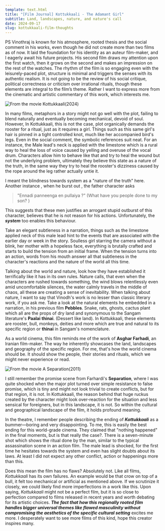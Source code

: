 ```yaml
---
template: text.html
title: "[Film Journal] Kottukkaali - The Adamant Girl"
subtitle: Land, landscapes, nature, and nature's call
date: 2024-09-17
slug: kottukkaali-film-thoughts
---
```



PS Vinothraj is known for his atmosphere, rooted thesis and the social comment in his works, even though he did not create more than two films as of now. It laid the foundation for his identity as an auteur film-maker, and I eagerly await his future projects. His second film draws my attention upon the first watch, then it grows on the second and makes an impression on the rest of the watches. The rhythm of the film is so engaging even with the leisurely-paced plot,  structure is minimal and triggers the senses with its authentic realism. It is not going to be the review of his social critique, political correctness or criticism over irrational rituals, though these elements are integral to the film’s theme. Rather I want to express more from the cinematic and artistic commentary of this work, which interests me.


![From the movie Kottukkaali(2024)](/static/res/kottukkaali-film-thoughts/kottukkaali-1.png)


In many films, metaphors in a story might not go well with the plot, failing to blend naturally and eventually becoming mechanical, devoid of soul. However, In Kottukkaali, this is not the case, plot organically demands the rooster for a ritual, just as it requires a girl. Things such as this same girl's hair is pinned in a tight controlled knot, much like her accompanied bird's legs. Even in the social comment, the symbolic references suit neat. For an instance, the Male lead's neck is applied with the limestone which is a rural way to heal the loss of voice caused by yelling and overuse of the vocal drum. Characters allow him to behave like that and try to heal the wound but not the underlying problem, ultimately they believe this state as a nature of the truth, in the same way they try to heal the rooster's dizziness caused by the rope around the leg rather actually untie it. 

I meant the blindness towards system as a "nature of the truth" here.  Another instance , when he burst out , the father character asks 

> "Ennadi panneenga en pullaiya ?" (What have you people done to my son? ) 

This suggests that these men justifies an arrogant stupid outburst of this character, believes that he is not reason for his actions. Unfortunately, the _**system**_ too enables this behaviour. 

Take an elegant subtleness in a narration, things such as the limestone applied neck of this male lead hint to the events that are associated with the earlier day or week in the story. Soulless girl starring the camera without a blink, her mother with a hopeless face, everything is brutally crafted and starts to build the tension from an initial frame. When the tension turns into an action, words from his mouth answer all that subtleness in the character's reactions and the nature of the world all this time. 

Talking about the world and nature, look how they have established it terrifically like it has in its own rules. Nature calls, that even when the characters are rushed towards something, the wind blows relentlessly even amid uncomfortable silences, the water calmly travels in the middle of chaos, all these are creating a sense of inevitability. When talking about nature, I want to say that Vinodh's work is no lesser than classic literary work, if you ask me. Take a look at the natural elements he embedded in a narration, in his previous film **Pebbles**. Snake, rats, ghosts, cactus plant which all are the props of dry land and synonymous to the Sangam literature's **Paalai** **thinai**. (Dessert like land). In Kottukkaali, these elements are rooster, bull, monkeys,  deities and more which are true and natural to its specific region or **thinai** in Sangam's nomenclature.

As a world cinema, this film reminds me of the work of **Asghar Farhadi**, an Iranian film-maker. The way he inherently showcases the land, landscapes and geography of the specific region. For me, that's how the world cinema should be. It should show the people, their stories and rituals, which we might never experience or read. 

![From the movie A Separation(2011)](/static/res/kottukkaali-film-thoughts/separation-1.png)

I still remember the promise scene from Farhardi's **Separation**, where I was quite shocked when the major plot turned over simple resistance to false promise, which is tiny and might not look trivial to create conflicts, but for that region, it is not. In Kottukkaali, the reason behind that huge ruckus created by the character might look over-reaction for the situation and less sensical for foreigners, but in this landscape, it is not. So within the cultural and geographical landscape of the film, it holds profound meaning.


In the theatre, I remember people describing the ending of **_Kottukkaali_** as a bummer—boring and very disappointing. To me, this is easily the best ending for this world-grade cinema. They claimed that "nothing happened" in the final moments, but is that really the case?. There is a seven-minute shot which shows the ritual done by the man, similar to the typical assassination scene in an action film. The male lead is shocked, for the first time he hesitates towards the system and even has slight doubts about its laws. At least I did not expect any other conflict, action or happenings more than this.  

Does this mean the film has no flaws? Absolutely not. Like all films, *Kottukkaali* has its own failures. An example would be that crow on top of a bull, it felt too mechanical or artificial as mentioned above. If we scrutinize it closely, we could likely find more imperfections in a work like this. Upon saying, *Kottukkaali* might not be a perfect film, but it is so close to perfection compared to films released in recent years and worth debating for its artistic choices. ***The fact that how this regionally rooted film handles bigger universal themes like flawed masculinity without compromising the aesthetics of the specific cultural setting*** excites me more. I desperately want to see more films of this kind, hope this creator inspires many. 
